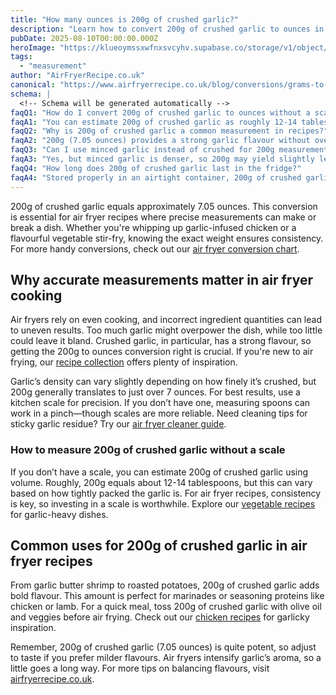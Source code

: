 ```yaml
---
title: "How many ounces is 200g of crushed garlic?"
description: "Learn how to convert 200g of crushed garlic to ounces in seconds. Perfect for air fryer recipes and precise cooking measurements."
pubDate: 2025-08-10T00:00:00.000Z
heroImage: "https://klueoymssxwfnxsvcyhv.supabase.co/storage/v1/object/public/Shmucket/200g-crushed-garlic-to-ounces.webp"
tags:
  - "measurement"
author: "AirFryerRecipe.co.uk"
canonical: "https://www.airfryerrecipe.co.uk/blog/conversions/grams-to-ounces/200g-crushed-garlic-to-ounces"
schema: |
  <!-- Schema will be generated automatically -->
faqQ1: "How do I convert 200g of crushed garlic to ounces without a scale?"
faqA1: "You can estimate 200g of crushed garlic as roughly 12-14 tablespoons, though this varies based on how finely it’s crushed. For accuracy, a kitchen scale is best."
faqQ2: "Why is 200g of crushed garlic a common measurement in recipes?"
faqA2: "200g (7.05 ounces) provides a strong garlic flavour without overpowering dishes. It’s ideal for marinades, sauces, and seasoning in air fryer recipes."
faqQ3: "Can I use minced garlic instead of crushed for 200g measurements?"
faqA3: "Yes, but minced garlic is denser, so 200g may yield slightly less volume. Adjust to taste, as the flavour intensity can differ."
faqQ4: "How long does 200g of crushed garlic last in the fridge?"
faqA4: "Stored properly in an airtight container, 200g of crushed garlic lasts up to 2 weeks. For longer storage, freeze it in portions."
---
```

<p>200g of crushed garlic equals approximately 7.05 ounces. This conversion is essential for air fryer recipes where precise measurements can make or break a dish. Whether you're whipping up garlic-infused chicken or a flavourful vegetable stir-fry, knowing the exact weight ensures consistency. For more handy conversions, check out our <a href=https://www.airfryerrecipe.co.uk/air-fryer-conversion-chart>air fryer conversion chart</a>.</p>  

<h2>Why accurate measurements matter in air fryer cooking</h2>  
<p>Air fryers rely on even cooking, and incorrect ingredient quantities can lead to uneven results. Too much garlic might overpower the dish, while too little could leave it bland. Crushed garlic, in particular, has a strong flavour, so getting the 200g to ounces conversion right is crucial. If you're new to air frying, our <a href=https://www.airfryerrecipe.co.uk/recipes>recipe collection</a> offers plenty of inspiration.</p>  

<p>Garlic’s density can vary slightly depending on how finely it’s crushed, but 200g generally translates to just over 7 ounces. For best results, use a kitchen scale for precision. If you don’t have one, measuring spoons can work in a pinch—though scales are more reliable. Need cleaning tips for sticky garlic residue? Try our <a href=https://www.airfryerrecipe.co.uk/air-fryer-cleaner>air fryer cleaner guide</a>.</p>  

<h3>How to measure 200g of crushed garlic without a scale</h3>  
<p>If you don’t have a scale, you can estimate 200g of crushed garlic using volume. Roughly, 200g equals about 12-14 tablespoons, but this can vary based on how tightly packed the garlic is. For air fryer recipes, consistency is key, so investing in a scale is worthwhile. Explore our <a href=https://www.airfryerrecipe.co.uk/recipe-category/vegetables>vegetable recipes</a> for garlic-heavy dishes.</p>  

<h2>Common uses for 200g of crushed garlic in air fryer recipes</h2>  
<p>From garlic butter shrimp to roasted potatoes, 200g of crushed garlic adds bold flavour. This amount is perfect for marinades or seasoning proteins like chicken or lamb. For a quick meal, toss 200g of crushed garlic with olive oil and veggies before air frying. Check out our <a href=https://www.airfryerrecipe.co.uk/recipe-category/chicken>chicken recipes</a> for garlicky inspiration.</p>  

<p>Remember, 200g of crushed garlic (7.05 ounces) is quite potent, so adjust to taste if you prefer milder flavours. Air fryers intensify garlic’s aroma, so a little goes a long way. For more tips on balancing flavours, visit <a href=https://www.airfryerrecipe.co.uk>airfryerrecipe.co.uk</a>.</p>
